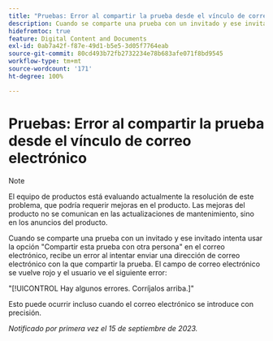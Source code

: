 ```yaml
---
title: "Pruebas: Error al compartir la prueba desde el vínculo de correo electrónico"
description: Cuando se comparte una prueba con un invitado y ese invitado intenta usar la opción Compartir esta prueba con otra persona en el correo electrónico, recibe un error al intentar enviar una dirección de correo electrónico con la que compartir la prueba. El campo de correo electrónico se vuelve rojo y el usuario ve un error.
hidefromtoc: true
feature: Digital Content and Documents
exl-id: 0ab7a42f-f87e-49d1-b5e5-3d05f7764eab
source-git-commit: 80cd493b72fb2732234e78b683afe071f8bd9545
workflow-type: tm+mt
source-wordcount: '171'
ht-degree: 100%

---
```


# Pruebas: Error al compartir la prueba desde el vínculo de correo electrónico

>[!NOTE]
>
>El equipo de productos está evaluando actualmente la resolución de este problema, que podría requerir mejoras en el producto. Las mejoras del producto no se comunican en las actualizaciones de mantenimiento, sino en los anuncios del producto.

Cuando se comparte una prueba con un invitado y ese invitado intenta usar la opción &quot;Compartir esta prueba con otra persona&quot; en el correo electrónico, recibe un error al intentar enviar una dirección de correo electrónico con la que compartir la prueba. El campo de correo electrónico se vuelve rojo y el usuario ve el siguiente error:

&quot;[!UICONTROL Hay algunos errores. Corríjalos arriba.]&quot;

Esto puede ocurrir incluso cuando el correo electrónico se introduce con precisión.

_Notificado por primera vez el 15 de septiembre de 2023._
